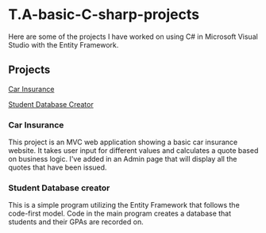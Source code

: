 # T.A-basic-C-sharp-projects

Here are some of the projects I have worked on using C# in Microsoft Visual Studio with the Entity Framework.

## Projects

[Car Insurance](https://github.com/clcar23/T.A-basic-C-sharp-projects/tree/main/CarInsurance)

[Student Database Creator](https://github.com/clcar23/T.A-basic-C-sharp-projects/tree/main/CodeFirstStudentDatabase)

### Car Insurance

This project is an MVC web application showing a basic car insurance website. It takes user input for different
values and calculates a quote based on business logic. I've added in an Admin page that will display all the quotes
that have been issued.

### Student Database creator

This is a simple program utilizing the Entity Framework that follows the code-first model. Code in the main program
creates a database that students and their GPAs are recorded on.
